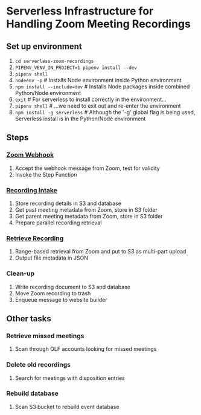 # Serverless Infrastructure for Handling Zoom Meeting Recordings

## Set up environment
1. `cd serverless-zoom-recordings`
1. `PIPENV_VENV_IN_PROJECT=1 pipenv install --dev`
1. `pipenv shell` 
1. `nodeenv -p` # Installs Node environment inside Python environment
1. `npm install --include=dev` # Installs Node packages inside combined Python/Node environment
1. `exit` # For serverless to install correctly in the environment...
1. `pipenv shell` # ...we need to exit out and re-enter the environment
1. `npm install -g serverless` # Although the '-g' global flag is being used, Serverless install is in the Python/Node environment

## Steps

### [Zoom Webhook](serverless_zoom_recordings/zoom_webhook.py)
1. Accept the webhook message from Zoom, test for validity
1. Invoke the Step Function

### [Recording Intake](serverless_zoom_recordings/ingest_metadata.py)
1. Store recording details in S3 and database
1. Get past meeting metadata from Zoom, store in S3 folder
1. Get parent meeting metadata from Zoom, store in S3 folder
1. Prepare parallel recording retrieval

### [Retrieve Recording](serverless_zoom_recordings/retrieve_recording.py)
1. Range-based retrieval from Zoom and put to S3 as multi-part upload
1. Output file metadata in JSON

### Clean-up
1. Write recording document to S3 and database
1. Move Zoom recording to trash
1. Enqueue message to website builder

## Other tasks

### Retrieve missed meetings
1. Scan through OLF accounts looking for missed meetings

### Delete old recordings
1. Search for meetings with disposition entries

### Rebuild database
1. Scan S3 bucket to rebuild event database 